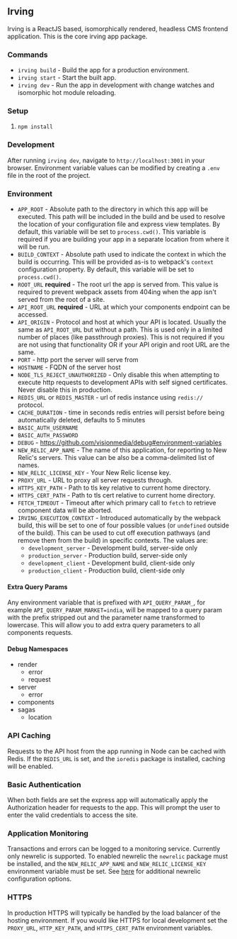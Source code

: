 ## Irving
Irving is a ReactJS based, isomorphically rendered, headless CMS frontend application. This is the core irving app package.

### Commands
* `irving build` - Build the app for a production environment.
* `irving start` - Start the built app.
* `irving dev` - Run the app in development with change watches and isomorphic hot module reloading.

### Setup
1. `npm install`

### Development
After running `irving dev`, navigate to `http://localhost:3001` in your browser.
Environment variable values can be modified by creating a `.env` file in the root of the project.

### Environment
* `APP_ROOT` - Absolute path to the directory in which this app will be executed.
This path will be included in the build and be used to resolve the location of your configuration file and express view templates.
By default, this variable will be set to `process.cwd()`. This variable is required if you are building your app in a
separate location from where it will be run.
* `BUILD_CONTEXT` - Absolute path used to indicate the context in which the build is occurring.
This will be provided as-is to webpack's `context` configuration property. By default,
this variable will be set to `process.cwd()`.
* `ROOT_URL` **required** - The root url the app is served from. This value is required to
prevent webpack assets from 404ing when the app isn't served from the root of a
site.
* `API_ROOT_URL` **required** - URL at which your components endpoint can be accessed.
* `API_ORIGIN` - Protocol and host at which your API is located. Usually the same as `API_ROOT_URL` but without a path. This is used only in a limited number of places (like passthrough proxies). This is not required if you are not using that functionality OR if your API origin and root URL are the same.
* `PORT` - http port the server will serve from
* `HOSTNAME` - FQDN of the server host
* `NODE_TLS_REJECT_UNAUTHORIZED` - Only disable this when attempting to execute
http requests to development APIs with self signed certificates. Never disable
this in production.
* `REDIS_URL` or `REDIS_MASTER` - url of redis instance using `redis://` protocol.
* `CACHE_DURATION` - time in seconds redis entries will persist before being
automatically deleted, defaults to 5 minutes
* `BASIC_AUTH_USERNAME`
* `BASIC_AUTH_PASSWORD`
* `DEBUG` - https://github.com/visionmedia/debug#environment-variables
* `NEW_RELIC_APP_NAME` - The name of this application, for reporting to New Relic's servers. This value can be also be a comma-delimited list of names.
* `NEW_RELIC_LICENSE_KEY` - Your New Relic license key.
* `PROXY_URL` - URL to proxy all server requests through.
* `HTTPS_KEY_PATH` - Path to tls key relative to current home directory.
* `HTTPS_CERT_PATH` - Path to tls cert relative to current home directory.
* `FETCH_TIMEOUT` - Timeout after which primary call to `fetch` to retrieve component data will be aborted.
* `IRVING_EXECUTION_CONTEXT` - Introduced automatically by the webpack build, this will be set to one of four possible values (or `undefined` outside of the build). This can be used to cut off execution pathways (and remove them from the build) in specific contexts. The values are:
  * `development_server` - Development build, server-side only
  * `production_server` - Production build, server-side only
  * `development_client` - Development build, client-side only
  * `production_client` - Production build, client-side only

#### Extra Query Params
Any environment variable that is prefixed with `API_QUERY_PARAM_`, for example
`API_QUERY_PARAM_MARKET=india`, will be mapped to a query param with the prefix
stripped out and the parameter name transformed to lowercase. This will allow
you to add extra query parameters to all components requests.

#### Debug Namespaces
- render
    - error
    - request
- server
    - error
- components
- sagas
    - location

### API Caching
Requests to the API host from the app running in Node can be cached with Redis.
If the `REDIS_URL` is set, and the `ioredis` package is installed, caching will
be enabled.

### Basic Authentication
When both fields are set the express app will automatically apply the
Authorization header for requests to the app. This will prompt the user to enter
the valid credentials to access the site.

### Application Monitoring
Transactions and errors can be logged to a monitoring service. Currently only
newrelic is supported. To enabled newrelic the `newrelic` package must be
installed, and the `NEW_RELIC_APP_NAME` and `NEW_RELIC_LICENSE_KEY` environment
variable must be set. See [here](https://github.com/newrelic/node-newrelic#configuring-the-module)
for additional newrelic configuration options.

### HTTPS
In production HTTPS will typically be handled by the load balancer of the
hosting environment. If you would like HTTPS for local development set the
`PROXY_URL`, `HTTP_KEY_PATH`, and `HTTPS_CERT_PATH` environment variables.

